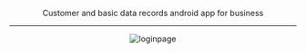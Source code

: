 <p align="center">Customer and basic data records android app for business</p><hr>

 <center> 
  
  ![loginpage](https://github.com/tayfunkilinc/localdaterecord/assets/153390338/61597e9a-9be9-494a-be95-92cfbbb4c4d1) 
  
  </center>



